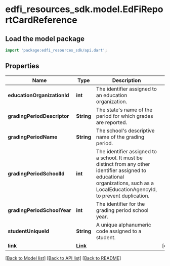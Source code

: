 # edfi_resources_sdk.model.EdFiReportCardReference

## Load the model package
```dart
import 'package:edfi_resources_sdk/api.dart';
```

## Properties
Name | Type | Description | Notes
------------ | ------------- | ------------- | -------------
**educationOrganizationId** | **int** | The identifier assigned to an education organization. | 
**gradingPeriodDescriptor** | **String** | The state's name of the period for which grades are reported. | 
**gradingPeriodName** | **String** | The school's descriptive name of the grading period. | 
**gradingPeriodSchoolId** | **int** | The identifier assigned to a school. It must be distinct from any other identifier assigned to educational organizations, such as a LocalEducationAgencyId, to prevent duplication. | 
**gradingPeriodSchoolYear** | **int** | The identifier for the grading period school year. | 
**studentUniqueId** | **String** | A unique alphanumeric code assigned to a student. | 
**link** | [**Link**](Link.md) |  | [optional] 

[[Back to Model list]](../README.md#documentation-for-models) [[Back to API list]](../README.md#documentation-for-api-endpoints) [[Back to README]](../README.md)


